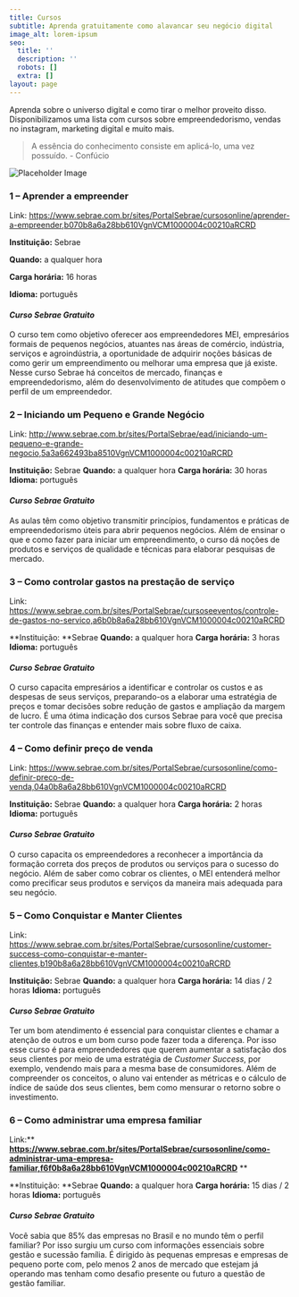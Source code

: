 ```yaml
---
title: Cursos
subtitle: Aprenda gratuitamente como alavancar seu negócio digital
image_alt: lorem-ipsum
seo:
  title: ''
  description: ''
  robots: []
  extra: []
layout: page
---
```

Aprenda sobre o universo digital e como tirar o melhor proveito disso. Disponibilizamos uma lista com cursos sobre empreendedorismo, vendas no instagram, marketing digital e muito mais.

> A essência do conhecimento consiste em aplicá-lo, uma vez possuído. - Confúcio

![Placeholder Image](https://assets.stackbit.com/components/images/default/post-4.jpeg)

### **1 – Aprender a empreender**

Link: https://www.sebrae.com.br/sites/PortalSebrae/cursosonline/aprender-a-empreender,b070b8a6a28bb610VgnVCM1000004c00210aRCRD

**Instituição:** Sebrae


**Quando:** a qualquer hora


**Carga horária:** 16 horas


**Idioma:** português

#### ***Curso Sebrae Gratuito***

O curso tem como objetivo oferecer aos empreendedores MEI, empresários formais de pequenos negócios, atuantes nas áreas de comércio, indústria, serviços e agroindústria, a oportunidade de adquirir noções básicas de como gerir um empreendimento ou melhorar uma empresa que já existe. Nesse curso Sebrae há conceitos de mercado, finanças e empreendedorismo, além do desenvolvimento de atitudes que compõem o perfil de um empreendedor.

### **2 – Iniciando um Pequeno e Grande Negócio**

Link: http://www.sebrae.com.br/sites/PortalSebrae/ead/iniciando-um-pequeno-e-grande-negocio,5a3a662493ba8510VgnVCM1000004c00210aRCRD

**Instituição:** Sebrae
**Quando:** a qualquer hora
**Carga horária:** 30 horas
**Idioma:** português

#### ***Curso Sebrae Gratuito***

As aulas têm como objetivo transmitir princípios, fundamentos e práticas de empreendedorismo úteis para abrir pequenos negócios. Além de ensinar o que e como fazer para iniciar um empreendimento, o curso dá noções de produtos e serviços de qualidade e técnicas para elaborar pesquisas de mercado.

### **3 – Como controlar gastos na prestação de serviço**

Link: https://www.sebrae.com.br/sites/PortalSebrae/cursoseeventos/controle-de-gastos-no-servico,a6b0b8a6a28bb610VgnVCM1000004c00210aRCRD

\*\*Instituição: \*\*Sebrae
**Quando:** a qualquer hora
**Carga horária:** 3 horas
**Idioma:** português

#### ***Curso Sebrae Gratuito***

O curso capacita empresários a identificar e controlar os custos e as despesas de seus serviços, preparando-os a elaborar uma estratégia de preços e tomar decisões sobre redução de gastos e ampliação da margem de lucro. É uma ótima indicação dos cursos Sebrae para você que precisa ter controle das finanças e entender mais sobre fluxo de caixa.

### **4 – Como definir preço de venda**

Link: https://www.sebrae.com.br/sites/PortalSebrae/cursosonline/como-definir-preco-de-venda,04a0b8a6a28bb610VgnVCM1000004c00210aRCRD

**Instituição:** Sebrae
**Quando:** a qualquer hora
**Carga horária:** 2 horas
**Idioma:** português

#### ***Curso Sebrae Gratuito***

O curso capacita os empreendedores a reconhecer a importância da formação correta dos preços de produtos ou serviços para o sucesso do negócio. Além de saber como cobrar os clientes, o MEI entenderá melhor como precificar seus produtos e serviços da maneira mais adequada para seu negócio.

### **5 – Como Conquistar e Manter Clientes**

Link: https://www.sebrae.com.br/sites/PortalSebrae/cursosonline/customer-success-como-conquistar-e-manter-clientes,b190b8a6a28bb610VgnVCM1000004c00210aRCRD

**Instituição:** Sebrae
**Quando:** a qualquer hora
**Carga horária:** 14 dias / 2 horas
**Idioma:** português

#### ***Curso Sebrae Gratuito***

Ter um bom atendimento é essencial para conquistar clientes e chamar a atenção de outros e um bom curso pode fazer toda a diferença. Por isso esse curso é para empreendedores que querem aumentar a satisfação dos seus clientes por meio de uma estratégia de *Customer Success*, por exemplo, vendendo mais para a mesma base de consumidores. Além de compreender os conceitos, o aluno vai entender as métricas e o cálculo de índice de saúde dos seus clientes, bem como mensurar o retorno sobre o investimento.

### **6 – Como administrar uma empresa familiar**

Link:\*\* **https://www.sebrae.com.br/sites/PortalSebrae/cursosonline/como-administrar-uma-empresa-familiar,f6f0b8a6a28bb610VgnVCM1000004c00210aRCRD**
\*\*

\*\*Instituição: \*\*Sebrae
**Quando:** a qualquer hora
**Carga horária:** 15 dias / 2 horas
**Idioma:** português

#### ***Curso Sebrae Gratuito***

Você sabia que 85% das empresas no Brasil e no mundo têm o perfil familiar? Por isso surgiu um curso com informações essenciais sobre gestão e sucessão família. É dirigido às pequenas empresas e empresas de pequeno porte com, pelo menos 2 anos de mercado que estejam já operando mas tenham como desafio presente ou futuro a questão de gestão familiar.
